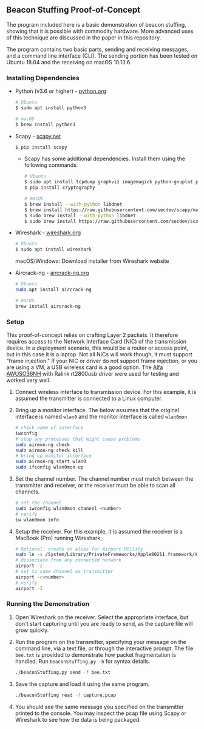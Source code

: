 ## Beacon Stuffing Proof-of-Concept

The program included here is a basic demonstration of beacon stuffing, showing that it is possible with commodity hardware.  More advanced uses of this technique are discussed in the paper in this repository.

The program contains two basic parts, sending and receiving messages, and a command line interface (CLI).  The sending portion has been tested on Ubuntu 18.04 and the receiving on macOS 10.13.6.

### Installing Dependencies
* Python (v3.6 or higher) - [python.org](https://www.python.org/downloads/)
    ```bash
    # Ubuntu
    $ sudo apt install python3
    ```
    ```bash
    # macOS
    $ brew install python3
    ```
* Scapy - [scapy.net](https://scapy.net)
    ```bash
    $ pip install scapy
    ```

    * Scapy has some additional dependencies. Install them using the following commands:
        ```bash
        # Ubuntu
        $ sudo apt install tcpdump graphviz imagemagick python-gnuplot python-cryptography python-pyx
        $ pip install cryptography
        ```
        ```bash
        # macOS
        $ brew install --with-python libdnet
        $ brew install https://raw.githubusercontent.com/secdev/scapy/master/.travis/pylibpcap.rb
        $ sudo brew install --with-python libdnet
        $ sudo brew install https://raw.githubusercontent.com/secdev/scapy/master/.travis/pylibpcap.rb
        ```
* Wireshark - [wireshark.org](https://www.wireshark.org)
    ```bash
    # Ubuntu
    $ sudo apt install wireshark
    ```
    macOS/Windows: Download installer from Wireshark website

* Aircrack-ng - [aircrack-ng.org](https://www.aircrack-ng.org)
    ```bash
    # Ubuntu
    sudo apt install aircrack-ng
    ```
    ```bash
    # macOS
    brew install aircrack-ng
    ```

### Setup
This proof-of-concept relies on crafting Layer 2 packets.  It therefore requires access to the Network Interface Card (NIC) of the transmission device.  In a deployment scenario, this would be a router or access point, but in this case it is a laptop.  Not all NICs will work though, it must support "frame injection."  If your NIC or driver do not support frame injection, or you are using a VM, a USB wireless card is a good option.  The [Alfa AWUSO36NH](http://a.co/3mrPaZr) with Ralink rt2800usb driver were used for testing and worked very well.

1. Connect wireless interface to transmission device.  For this example, it is assumed the transmitter is connected to a Linux computer.

2. Bring up a monitor interface.  The below assumes that the original interface is named `wlan0` and the monitor interface is called `wlan0mon`
    ```bash
    # check name of interface
    iwconfig
    # stop any processes that might cause problems
    sudo airmon-ng check
    sudo airmon-ng check kill
    # bring up monitor interface
    sudo airmon-ng start wlan0
    sudo ifconfig wlan0mon up
    ```

3. Set the channel number. The channel number must match between the transmitter and receiver, or the receiver must be able to scan all channels.
    ```bash
    # set the channel
    sudo iwconfig wlan0mon channel <number>
    # verify
    iw wlan0mon info
    ```

4. Setup the receiver.  For this example, it is assumed the receiver is a MacBook (Pro) running Wireshark,
    ```bash
    # Optional: create an alias for Airport Utility
    sudo ln -s /System/Library/PrivateFrameworks/Apple80211.framework/Versions/Current/Resources/airport /usr/local/bin/airport
    # dissociate from any connected network
    airport -z
    # set to same channel as transmitter
    airport -c<number>
    # verify
    airport -I
    ```

### Running the Demonstration
1. Open Wireshark on the receiver.  Select the appropriate interface, but don't start capturing until you are ready to send, as the capture file will grow quickly.

2. Run the program on the transmitter, specifying your message on the command line, via a text file, or through the interactive prompt.  The file `bee.txt` is provided to demonstrate how packet fragmentation is handled. Run `beaconStuffing.py -h` for syntax details.
    ```bash
    ./beaconStuffing.py send -f bee.txt
    ```

3. Save the capture and load it using the same program.
    ```bash
    ./beaconStuffing read -f capture.pcap
    ```

4. You should see the same message you specified on the transmitter printed to the console.  You may inspect the pcap file using Scapy or Wireshark to see how the data is being packaged.
